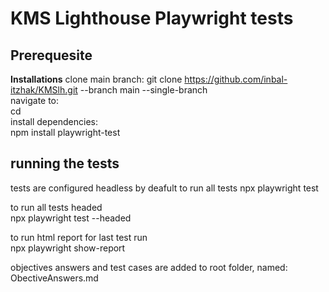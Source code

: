 # KMS Lighthouse Playwright tests
## Prerequesite
**Installations**
clone main branch:
git clone https://github.com/inbal-itzhak/KMSlh.git --branch main --single-branch <your-folder>  
navigate to: <your-folder>  
cd <your-folder>  
install dependencies:  
npm install playwright-test  


## running the tests  
tests are configured headless by deafult
to run all tests 
npx playwright test 

to run all tests headed  
npx playwright test --headed  

to run html report for last test run  
npx playwright show-report  

objectives answers and test cases are added to root folder, named: ObectiveAnswers.md